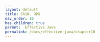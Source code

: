 ```yaml
---
layout: default
title: Ch10. 예외
nav_order: 10
has_children: true
parent:  Effective Java
permalink: /docs/effective-java/chapter10
---
```


